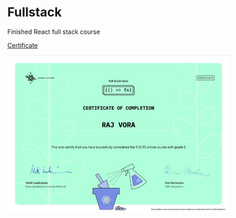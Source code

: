 # Fullstack

Finished React full stack course

[Certificate](https://studies.cs.helsinki.fi/stats/api/certificate/fullstackopen/en/56a4c58de665959b27c186e4dad220ac)

<p align="center">
  <a href="https://studies.cs.helsinki.fi/stats/api/certificate/fullstackopen/en/56a4c58de665959b27c186e4dad220ac">
    <img src="./Certificate.JPG">
  </a>
</p>
